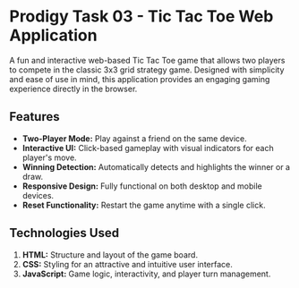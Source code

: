 # Prodigy Task 03 - Tic Tac Toe Web Application

A fun and interactive web-based Tic Tac Toe game that allows two players to compete in the classic 3x3 grid strategy game. Designed with simplicity and ease of use in mind, this application provides an engaging gaming experience directly in the browser.

## Features

- **Two-Player Mode:** Play against a friend on the same device.
- **Interactive UI:** Click-based gameplay with visual indicators for each player's move.
- **Winning Detection:** Automatically detects and highlights the winner or a draw.
- **Responsive Design:** Fully functional on both desktop and mobile devices.
- **Reset Functionality:** Restart the game anytime with a single click.

## Technologies Used

1. **HTML:** Structure and layout of the game board.
2. **CSS:** Styling for an attractive and intuitive user interface.
3. **JavaScript:** Game logic, interactivity, and player turn management.




